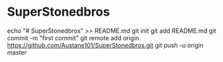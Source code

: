 # SuperStonedbros
echo "# SuperStonedbros" >> README.md
git init
git add README.md
git commit -m "first commit"
git remote add origin https://github.com/Austane101/SuperStonedbros.git
git push -u origin master
